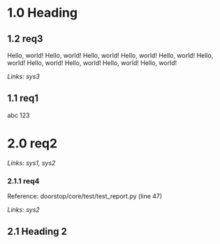 # 1.0 Heading

## 1.2 req3

Hello, world! Hello, world! Hello, world! Hello, world! Hello, world! Hello, world! Hello, world! Hello, world! Hello, world! Hello, world!

*Links: sys3*

## 1.1 req1

abc 123

# 2.0 req2

*Links: sys1, sys2*

### 2.1.1 req4

Reference: doorstop/core/test/test_report.py (line 47)

*Links: sys2*

## 2.1 Heading 2


